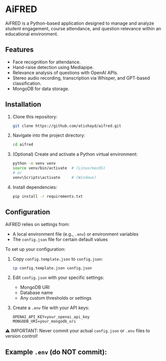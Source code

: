 # AiFRED

AiFRED is a Python-based application designed to manage and analyze student engagement, course attendance, and question relevance within an educational environment. 

## Features
- Face recognition for attendance.
- Hand-raise detection using Mediapipe.
- Relevance analysis of questions with OpenAI APIs.
- Stereo audio recording, transcription via Whisper, and GPT-based classification.
- MongoDB for data storage.

## Installation

1. Clone this repository:
   ```bash
   git clone https://github.com/atishayd/aifred.git
   ```

2. Navigate into the project directory:
   ```bash
   cd aifred
   ```

3. (Optional) Create and activate a Python virtual environment:
   ```bash
   python -m venv venv
   source venv/bin/activate  # (Linux/macOS)
   # or
   venv\Scripts\activate     # (Windows)
   ```

4. Install dependencies:
   ```bash
   pip install -r requirements.txt
   ```

## Configuration

AiFRED relies on settings from:
- A local environment file (e.g., `.env`) or environment variables
- The `config.json` file for certain default values

To set up your configuration:

1. Copy `config.template.json` to `config.json`:
   ```bash
   cp config.template.json config.json
   ```

2. Edit `config.json` with your specific settings:
   - MongoDB URI
   - Database name
   - Any custom thresholds or settings

3. Create a `.env` file with your API keys:
   ```
   OPENAI_API_KEY=your_openai_api_key
   MONGODB_URI=your_mongodb_uri
   ```

⚠️ IMPORTANT: Never commit your actual `config.json` or `.env` files to version control!

## Example `.env` (do NOT commit): 